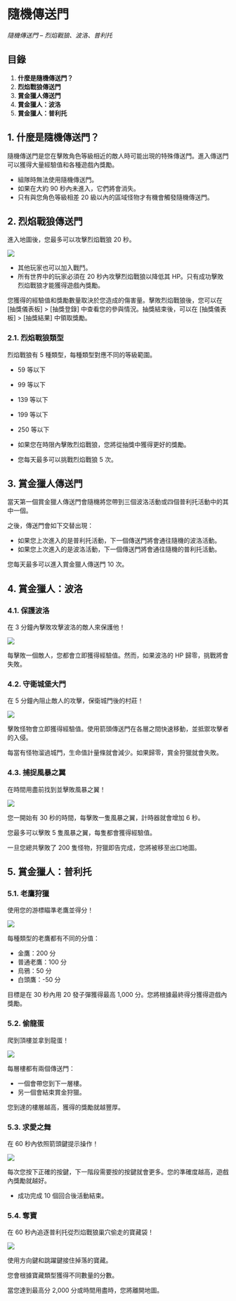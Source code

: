 # 隨機傳送門
*隨機傳送門 – 烈焰戰狼、波洛、普利托*

## 目錄
1.  **什麼是隨機傳送門？**
2.  **烈焰戰狼傳送門**
3.  **賞金獵人傳送門**
4.  **賞金獵人：波洛**
5.  **賞金獵人：普利托**
## 1. 什麼是隨機傳送門？

隨機傳送門是您在擊敗角色等級相近的敵人時可能出現的特殊傳送門。進入傳送門可以獲得大量經驗值和各種遊戲內獎勵。

*   組隊時無法使用隨機傳送門。
*   如果在大約 90 秒內未進入，它們將會消失。
*   只有與您角色等級相差 20 級以內的區域怪物才有機會觸發隨機傳送門。
## 2. 烈焰戰狼傳送門

進入地圖後，您最多可以攻擊烈焰戰狼 20 秒。

![](/images/msn-101/beginners-guide/monster-and-dungeon/image_1747236317208_502.png)

*   其他玩家也可以加入戰鬥。
*   所有世界中的玩家必須在 20 秒內攻擊烈焰戰狼以降低其 HP。只有成功擊敗烈焰戰狼才能獲得遊戲內獎勵。

您獲得的經驗值和獎勵數量取決於您造成的傷害量。擊敗烈焰戰狼後，您可以在 \[抽獎儀表板\] > \[抽獎登錄\] 中查看您的參與情況。抽獎結束後，可以在 \[抽獎儀表板\] > \[抽獎結果\] 中領取獎勵。

### 2.1. 烈焰戰狼類型

烈焰戰狼有 5 種類型，每種類型對應不同的等級範圍。

*   59 等以下
*   99 等以下
*   139 等以下
*   199 等以下
*   250 等以下

*   如果您在時限內擊敗烈焰戰狼，您將從抽獎中獲得更好的獎勵。
*   您每天最多可以挑戰烈焰戰狼 5 次。
## 3. 賞金獵人傳送門

當天第一個賞金獵人傳送門會隨機將您帶到三個波洛活動或四個普利托活動中的其中一個。

之後，傳送門會如下交替出現：

*   如果您上次進入的是普利托活動，下一個傳送門將會通往隨機的波洛活動。
*   如果您上次進入的是波洛活動，下一個傳送門將會通往隨機的普利托活動。

您每天最多可以進入賞金獵人傳送門 10 次。

## 4. 賞金獵人：波洛
### 4.1. 保護波洛

在 3 分鐘內擊敗攻擊波洛的敵人來保護他！

![](/images/msn-101/beginners-guide/monster-and-dungeon/image_1747236317208_834.png)

每擊敗一個敵人，您都會立即獲得經驗值。然而，如果波洛的 HP 歸零，挑戰將會失敗。

### 4.2. 守衛城堡大門

在 5 分鐘內阻止敵人的攻擊，保衛城門後的村莊！

![](/images/msn-101/beginners-guide/monster-and-dungeon/image_1747236317208_955.png)

擊敗怪物會立即獲得經驗值。使用箭頭傳送門在各層之間快速移動，並抵禦攻擊者的入侵。

每當有怪物溜過城門，生命值計量條就會減少。如果歸零，賞金狩獵就會失敗。

### 4.3. 捕捉風暴之翼

在時間用盡前找到並擊敗風暴之翼！

![](/images/msn-101/beginners-guide/monster-and-dungeon/image_1747236317208_755.png)

您一開始有 30 秒的時間，每擊敗一隻風暴之翼，計時器就會增加 6 秒。

您最多可以擊敗 5 隻風暴之翼，每隻都會獲得經驗值。

一旦您總共擊敗了 200 隻怪物，狩獵即告完成，您將被移至出口地圖。

## 5. 賞金獵人：普利托
### 5.1. 老鷹狩獵

使用您的游標瞄準老鷹並得分！

![](/images/msn-101/beginners-guide/monster-and-dungeon/image_1747236317208_858.png)

每種類型的老鷹都有不同的分值：

*   金鷹：200 分
*   普通老鷹：100 分
*   烏鴉：50 分
*   白頭鷹：-50 分

目標是在 30 秒內用 20 發子彈獲得最高 1,000 分。您將根據最終得分獲得遊戲內獎勵。

### 5.2. 偷龍蛋

爬到頂樓並拿到龍蛋！

![](/images/msn-101/beginners-guide/monster-and-dungeon/image_1747236317208_796.png)

每層樓都有兩個傳送門：

*   一個會帶您到下一層樓。
*   另一個會結束賞金狩獵。

您到達的樓層越高，獲得的獎勵就越豐厚。

### 5.3. 求愛之舞

在 60 秒內依照箭頭鍵提示操作！

![](/images/msn-101/beginners-guide/monster-and-dungeon/image_1747236317208_296.png)

每次您按下正確的按鍵，下一階段需要按的按鍵就會更多。您的準確度越高，遊戲內獎勵就越好。

*   成功完成 10 個回合後活動結束。
### 5.4. 奪寶

在 60 秒內追逐普利托從烈焰戰狼巢穴偷走的寶藏袋！

![](/images/msn-101/beginners-guide/monster-and-dungeon/image_1747236317208_47.png)

使用方向鍵和跳躍鍵接住掉落的寶藏。

您會根據寶藏類型獲得不同數量的分數。

當您達到最高分 2,000 分或時間用盡時，您將離開地圖。